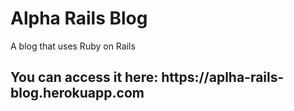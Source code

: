 <h1> Alpha Rails Blog </h1>

<p>A blog that uses Ruby on Rails</p>

<h2>You can access it here: https://aplha-rails-blog.herokuapp.com</h2>
